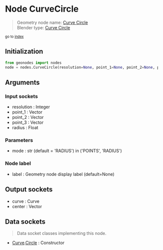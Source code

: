 
# Node CurveCircle

> Geometry node name: [Curve Circle](https://docs.blender.org/manual/en/latest/modeling/geometry_nodes/material/curve_circle.html)<br>
  Blender type: [Curve Circle](https://docs.blender.org/api/current/bpy.types.GeometryNodeCurvePrimitiveCircle.html)
  
<sub>go to [index](/docs/index.md)</sub>

## Initialization

```python
from geonodes import nodes
node = nodes.CurveCircle(resolution=None, point_1=None, point_2=None, point_3=None, radius=None, mode='RADIUS', label=None)
```



## Arguments


### Input sockets

- resolution : Integer
- point_1 : Vector
- point_2 : Vector
- point_3 : Vector
- radius : Float

### Parameters

- mode : str (default = 'RADIUS') in ('POINTS', 'RADIUS')

### Node label

- label : Geometry node display label (default=None)

## Output sockets

- curve : Curve
- center : Vector

## Data sockets

> Data socket classes implementing this node.
  
  
- [Curve](/docs/sockets/Curve.md).[Circle](/docs/sockets/Curve.md#circle) : Constructor
  
